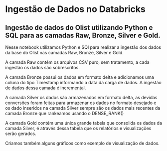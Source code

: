 # Ingestão de Dados no Databricks 
## Ingestão de dados do Olist utilizando Python e SQL para as camadas Raw, Bronze, Silver e Gold.

Nesse notebook utilizamos Python e SQl para realizar a ingestão dos dados da base do Olist nas camadas Raw, Bronze, Silver e Gold.

A camada Raw contém os arquivos CSV puro, sem tratamento, a cada ingestão os dados são sobrescritos.

A camada Bronze possui os dados em formato delta e adicionamos uma coluna do tipo Timestamp informando a data da carga de dados. A ingestão de dados dessa camada é incremental.

A camada Silver os dados são armazenados em formato delta, as devidas conversões foram feitas para armazenar os dados no formato desejado e os dado inseridos na camada Silver sempre são os dados mais recentes da camada Bronze que rankeamos usando o DENSE_RANK()

A camada Gold contém uma única grande tabela que consolida os dados da camada Silver, é através dessa tabela que os relatórios e visualizações serão gerados.

Criamos também alguns gráficos como exemplo de visualização de dados.
